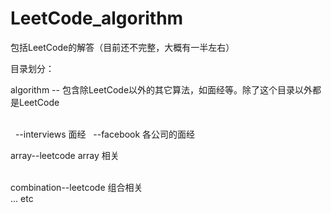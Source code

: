 LeetCode_algorithm
==================

包括LeetCode的解答（目前还不完整，大概有一半左右）</br>

目录划分：

algorithm  --  包含除LeetCode以外的其它算法，如面经等。除了这个目录以外都是LeetCode

</br>
&nbsp;&nbsp;--interviews 面经  
&nbsp;&nbsp;--facebook 各公司的面经
</br>

array--leetcode array 相关 

</br>
combination--leetcode 组合相关 
</br>
... etc
